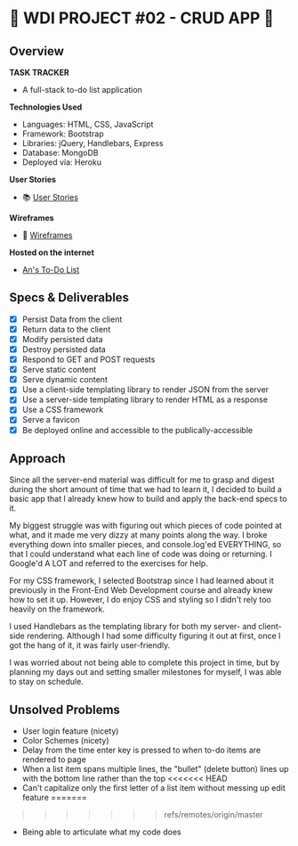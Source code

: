 # :pencil: WDI PROJECT #02 - CRUD APP :pencil:

## Overview

**TASK TRACKER**
- A full-stack to-do list application

**Technologies Used**
- Languages: HTML, CSS, JavaScript
- Framework: Bootstrap
- Libraries: jQuery, Handlebars, Express
- Database: MongoDB
- Deployed via: Heroku

**User Stories**
- :books: [User Stories](https://sheltered-hamlet-13065.herokuapp.com/userstories)

**Wireframes**
- :notebook: [Wireframes](https://sheltered-hamlet-13065.herokuapp.com/wireframes)

**Hosted on the internet**
- [An's To-Do List](https://sheltered-hamlet-13065.herokuapp.com/)

## Specs & Deliverables 
- [x] Persist Data from the client
- [x] Return data to the client
- [x] Modify persisted data
- [x] Destroy persisted data
- [x] Respond to GET and POST requests
- [x] Serve static content
- [x] Serve dynamic content
- [x] Use a client-side templating library to render JSON from the server
- [x] Use a server-side templating library to render HTML as a response
- [x] Use a CSS framework
- [x] Serve a favicon
- [x] Be deployed online and accessible to the publically-accessible

## Approach

Since all the server-end material was difficult for me to grasp and digest during the short amount of time that we had to learn it, I decided to build a basic app that I already knew how to build and apply the back-end specs to it. 

My biggest struggle was with figuring out which pieces of code pointed at what, and it made me very dizzy at many points along the way. I broke everything down into smaller pieces, and console.log'ed EVERYTHING, so that I could understand what each line of code was doing or returning. I Google'd A LOT and referred to the exercises for help. 

For my CSS framework, I selected Bootstrap since I had learned about it previously in the Front-End Web Development course and already knew how to set it up. However, I do enjoy CSS and styling so I didn't rely too heavily on the framework. 

I used Handlebars as the templating library for both my server- and client-side rendering. Although I had some difficulty figuring it out at first, once I got the hang of it, it was fairly user-friendly.

I was worried about not being able to complete this project in time, but by planning my days out and setting smaller milestones for myself, I was able to stay on schedule.  

## Unsolved Problems
- User login feature (nicety) 
- Color Schemes (nicety)
- Delay from the time enter key is pressed to when to-do items are rendered to page
- When a list item spans multiple lines, the "bullet" (delete button) lines up with the bottom line rather than the top
<<<<<<< HEAD
- Can't capitalize only the first letter of a list item without messing up edit feature
=======
>>>>>>> refs/remotes/origin/master
- Being able to articulate what my code does 
